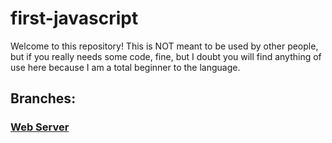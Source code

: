 # first-javascript

Welcome to this repository! This is NOT meant to be used by other people, but if you really needs some code, fine, but I doubt you will find anything of use here because I am a total beginner to the language.

## Branches:
### [Web Server](https://github.com/windowsvistaiscool/tree/webserver)
